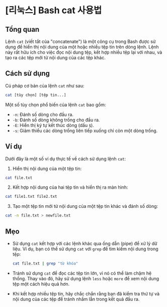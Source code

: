 # [리눅스] Bash cat 사용법

## Tổng quan
Lệnh `cat` (viết tắt của "concatenate") là một công cụ trong Bash được sử dụng để hiển thị nội dung của một hoặc nhiều tệp tin trên dòng lệnh. Lệnh này rất hữu ích cho việc đọc nội dung tệp, kết hợp nhiều tệp lại với nhau, và tạo ra các tệp mới từ nội dung của các tệp khác.

## Cách sử dụng
Cú pháp cơ bản của lệnh `cat` như sau:

```bash
cat [tùy chọn] [tệp tin...]
```

Một số tùy chọn phổ biến của lệnh `cat` bao gồm:

- `-n`: Đánh số dòng cho đầu ra.
- `-b`: Đánh số dòng không trống cho đầu ra.
- `-E`: Hiển thị ký tự kết thúc dòng (dấu `$`).
- `-s`: Giảm thiểu các dòng trống liên tiếp xuống chỉ còn một dòng trống.

## Ví dụ
Dưới đây là một số ví dụ thực tế về cách sử dụng lệnh `cat`:

1. Hiển thị nội dung của một tệp tin:

```bash
cat file.txt
```

2. Kết hợp nội dung của hai tệp tin và hiển thị ra màn hình:

```bash
cat file1.txt file2.txt
```

3. Tạo một tệp tin mới từ nội dung của một tệp tin khác và đánh số dòng:

```bash
cat -n file.txt > newfile.txt
```

## Mẹo
- Sử dụng `cat` kết hợp với các lệnh khác qua ống dẫn (pipe) để xử lý dữ liệu. Ví dụ, bạn có thể sử dụng `cat` với `grep` để tìm kiếm nội dung trong tệp:
  
  ```bash
  cat file.txt | grep "từ khóa"
  ```

- Tránh sử dụng `cat` để đọc các tệp tin lớn, vì nó có thể làm chậm hệ thống. Thay vào đó, hãy sử dụng lệnh `less` hoặc `more` để xem nội dung tệp một cách hiệu quả hơn.

- Khi kết hợp nhiều tệp tin, hãy chắc chắn rằng bạn đã kiểm tra thứ tự và nội dung của các tệp để tránh nhầm lẫn trong kết quả đầu ra.